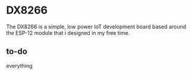 # DX8266

The DX8266 is a simple, low power IoT development board based around the ESP-12 module that i designed in my free time. 

## to-do

everything
